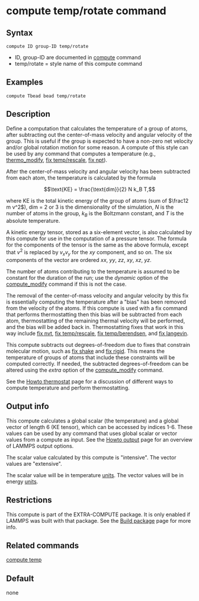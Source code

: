 # compute temp/rotate command

## Syntax

``` LAMMPS
compute ID group-ID temp/rotate
```

-   ID, group-ID are documented in [compute](compute) command
-   temp/rotate = style name of this compute command

## Examples

``` LAMMPS
compute Tbead bead temp/rotate
```

## Description

Define a computation that calculates the temperature of a group of
atoms, after subtracting out the center-of-mass velocity and angular
velocity of the group. This is useful if the group is expected to have a
non-zero net velocity and/or global rotation motion for some reason. A
compute of this style can be used by any command that computes a
temperature (e.g., [thermo_modify](thermo_modify), [fix
temp/rescale](fix_temp_rescale), [fix npt](fix_nh)).

After the center-of-mass velocity and angular velocity has been
subtracted from each atom, the temperature is calculated by the formula

$$\text{KE} = \frac{\text{dim}}{2} N k_B T,$$

where KE is the total kinetic energy of the group of atoms (sum of
$\frac12 m v^2$), dim = 2 or 3 is the dimensionality of the simulation,
$N$ is the number of atoms in the group, $k_B$ is the Boltzmann
constant, and $T$ is the absolute temperature.

A kinetic energy tensor, stored as a six-element vector, is also
calculated by this compute for use in the computation of a pressure
tensor. The formula for the components of the tensor is the same as the
above formula, except that $v^2$ is replaced by $v_x v_y$ for the $xy$
component, and so on. The six components of the vector are ordered $xx$,
$yy$, $zz$, $xy$, $xz$, $yz$.

The number of atoms contributing to the temperature is assumed to be
constant for the duration of the run; use the *dynamic* option of the
[compute_modify](compute_modify) command if this is not the case.

The removal of the center-of-mass velocity and angular velocity by this
fix is essentially computing the temperature after a \"bias\" has been
removed from the velocity of the atoms. If this compute is used with a
fix command that performs thermostatting then this bias will be
subtracted from each atom, thermostatting of the remaining thermal
velocity will be performed, and the bias will be added back in.
Thermostatting fixes that work in this way include [fix nvt](fix_nh),
[fix temp/rescale](fix_temp_rescale), [fix
temp/berendsen](fix_temp_berendsen), and [fix langevin](fix_langevin).

This compute subtracts out degrees-of-freedom due to fixes that
constrain molecular motion, such as [fix shake](fix_shake) and [fix
rigid](fix_rigid). This means the temperature of groups of atoms that
include these constraints will be computed correctly. If needed, the
subtracted degrees-of-freedom can be altered using the *extra* option of
the [compute_modify](compute_modify) command.

See the [Howto thermostat](Howto_thermostat) page for a discussion of
different ways to compute temperature and perform thermostatting.

## Output info

This compute calculates a global scalar (the temperature) and a global
vector of length 6 (KE tensor), which can be accessed by indices 1-6.
These values can be used by any command that uses global scalar or
vector values from a compute as input. See the [Howto
output](Howto_output) page for an overview of LAMMPS output options.

The scalar value calculated by this compute is \"intensive\". The vector
values are \"extensive\".

The scalar value will be in temperature [units](units). The vector
values will be in energy [units](units).

## Restrictions

This compute is part of the EXTRA-COMPUTE package. It is only enabled if
LAMMPS was built with that package. See the [Build
package](Build_package) page for more info.

## Related commands

[compute temp](compute_temp)

## Default

none
